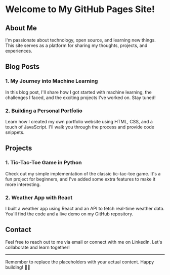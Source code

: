 # Welcome to My GitHub Pages Site!

## About Me

I'm passionate about technology, open source, and learning new things. This site serves as a platform for sharing my thoughts, projects, and experiences.

## Blog Posts

### 1. My Journey into Machine Learning

In this blog post, I'll share how I got started with machine learning, the challenges I faced, and the exciting projects I've worked on. Stay tuned!

### 2. Building a Personal Portfolio

Learn how I created my own portfolio website using HTML, CSS, and a touch of JavaScript. I'll walk you through the process and provide code snippets.

## Projects

### 1. Tic-Tac-Toe Game in Python

Check out my simple implementation of the classic tic-tac-toe game. It's a fun project for beginners, and I've added some extra features to make it more interesting.

### 2. Weather App with React

I built a weather app using React and an API to fetch real-time weather data. You'll find the code and a live demo on my GitHub repository.

## Contact

Feel free to reach out to me via email or connect with me on LinkedIn. Let's collaborate and learn together!

---

Remember to replace the placeholders with your actual content. Happy building! 🌟🚀